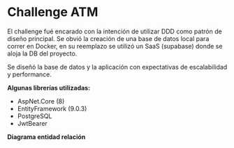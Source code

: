 ﻿# Challenge ATM
El challenge fué encarado con la intención de utilizar DDD como patrón de diseño principal. 
Se obvió la creación de una base de datos local para correr en Docker, en su reemplazo se utilizó un SaaS (supabase) donde se aloja la DB del proyecto. 

Se diseñó la base de datos y la aplicación con expectativas de escalabilidad y performance. 

**Algunas librerías utilizadas:**

 - AspNet.Core (8)
 - EntityFramework (9.0.3)
 - PostgreSQL
 - JwtBearer

**Diagrama entidad relación**
